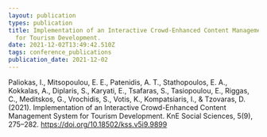 ```yaml
---
layout: publication
types: publication
title: Implementation of an Interactive Crowd-Enhanced Content Management System
  for Tourism Development.
date: 2021-12-02T13:49:42.510Z
tags: conference_publications
publication_date: 2021-12-02
---
```

Paliokas, I., Mitsopoulou, E. E., Patenidis, A. T., Stathopoulos, E. A., Kokkalas, A., Diplaris, S., Karyati, E., Tsafaras, S., Tasiopoulou, E., Riggas, C., Meditskos, G., Vrochidis, S., Votis, K., Kompatsiaris, I., & Tzovaras, D. (2021). Implementation of an Interactive Crowd-Enhanced Content Management System for Tourism Development. KnE Social Sciences, 5(9), 275–282. https://doi.org/10.18502/kss.v5i9.9899
